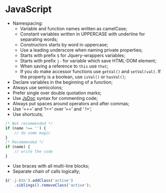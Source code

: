 # JavaScript

* Namespacing:
    * Variable and function names written as camelCase;
    * Constant variables written in UPPERCASE with underline for separating words;
    * Constructors starts by word in uppercase;
    * Use a leading underscore  when naming private properties;
    * Starts with prefix `$` for Jquery-wrappers variables;
    * Starts with prefix `j-` for variable which save HTML-DOM element;
    * When saving a reference to `this` use `that`;
    * If you do make accessor functions use `getVal()` and `setVal(val)`. If the property is a boolean, use `isVal()` or `hasVal()`;
* Declare variables in the beginning of a function;
* Always use semicolons;
* Prefer single over double quotation marks;
* Use [JsDoc](http://usejsdoc.org/about-getting-started.html) syntax for commenting code;
* Always put spaces around operators and after commas;
* Use ‘===’ and ‘!==’ over ’==’ and ‘ !=’;
* Use shortcuts;

```javascript
/* Not recommended */
if (name !== '') {
    // do some magic
}
/* Recommended */
if (name) {
    // write the code
}
```

* Use braces with all multi-line blocks;
* Separate chain of calls logically;

```javascript
$('.j-btn').addClass('active')
    .siblings().removeClass('active');
```
